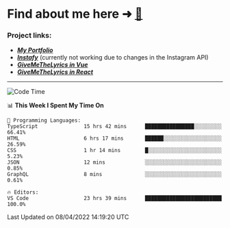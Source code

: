 # Find about me here ➜ [🧑](https://pauabella.dev)

### Project links:
- ***[My Portfolio](https://pauabella.dev)***
- ***[Instafy](https://instafy.me)*** (currently not working due to changes in the Instagram API)
- ***[GiveMeTheLyrics in Vue](https://lyrics.pauabella.dev)***
- ***[GiveMeTheLyrics in React](https://pauabella.dev/GiveMeTheLyrics)***

---
<!--START_SECTION:waka-->
![Code Time](http://img.shields.io/badge/Code%20Time-937%20hrs%2033%20mins-blue)

📊 **This Week I Spent My Time On** 

```text
💬 Programming Languages: 
TypeScript               15 hrs 42 mins      ████████████████░░░░░░░░░   66.41% 
HTML                     6 hrs 17 mins       ██████░░░░░░░░░░░░░░░░░░░   26.59% 
CSS                      1 hr 14 mins        █░░░░░░░░░░░░░░░░░░░░░░░░   5.23% 
JSON                     12 mins             ░░░░░░░░░░░░░░░░░░░░░░░░░   0.85% 
GraphQL                  8 mins              ░░░░░░░░░░░░░░░░░░░░░░░░░   0.61%

🔥 Editors: 
VS Code                  23 hrs 39 mins      █████████████████████████   100.0%

```


 Last Updated on 08/04/2022 14:19:20 UTC
<!--END_SECTION:waka-->
